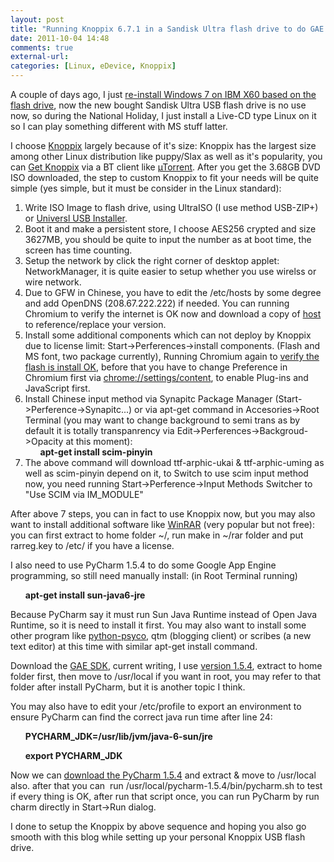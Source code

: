 ```yaml
---
layout: post
title: "Running Knoppix 6.7.1 in a Sandisk Ultra flash drive to do GAE programming via PyCharm"
date: 2011-10-04 14:48
comments: true
external-url:
categories: [Linux, eDevice, Knoppix]
---
```

A couple of days ago, I just <a href="/2011/09/15/how-to-install-windows-7-on-the-6-years-ibm-x60-notebook/">re-install Windows 7 on IBM X60 based on the flash drive</a>, now the new bought Sandisk Ultra USB flash drive is no use now, so during the National Holiday, I just install a Live-CD type Linux on it so I can play something different with MS stuff latter.

I choose <a href="http://en.wikipedia.org/wiki/Knoppix" target="_blank">Knoppix</a> largely because of it's size: Knoppix has the largest size among other Linux distribution like puppy/Slax as well as it's popularity, you can <a href="http://www.knoppix.net/get.php" target="_blank">Get Knoppix</a> via a BT client like <a href="http://www.utorrent.com/" target="_blank">&micro;Torrent</a>. After you get the 3.68GB DVD ISO downloaded, the step to custom Knoppix to fit your needs will be quite simple (yes simple, but it must be consider in the Linux standard):

<!--more-->

<ol>
	<li>Write ISO Image to flash drive, using UltraISO (I use method USB-ZIP+) or <a href="http://www.pendrivelinux.com/universal-usb-installer-easy-as-1-2-3/" target="_blank">Universl USB Installer</a>.</li>
	<li>Boot it and make a persistent store, I choose AES256 crypted and size 3627MB, you should be quite to input the number as at boot time, the screen has time counting.</li>
	<li>Setup the network by click the right corner of desktop applet: NetworkManager, it is quite easier to setup whether you use wirelss or wire network.</li>
	<li>Due to GFW in Chinese, you have to edit the /etc/hosts by some degree and add OpenDNS (208.67.222.222) if needed. You can running Chromium to verify the internet is OK now and download a copy of <a href="/media/agpzfmVyaWMtZ3Vvcg0LEgVNZWRpYRi5ggcM/hosts" target="_blank">host</a> to reference/replace your version.</li>
	<li>Install some additional components which can not deploy by Knoppix due to license limit: Start-&gt;Perferences-&gt;install components. (Flash and MS font, two package currently), Running Chromium again to <a href="http://www.adobe.com/software/flash/about/" target="_blank">verify the flash is install OK</a>, before that you have to change Preference in Chromium first via <a href="chrome://settings/content" target="_blank">chrome://settings/content</a>, to enable Plug-ins and JavaScript first.</li>
	<li>Install Chinese input method via Synapitc Package Manager (Start-&gt;Perference-&gt;Synapitc...) or via apt-get command in Accesories-&gt;Root Terminal (you may want to change background to semi trans as by default it is totally transpanrency via Edit-&gt;Perferences-&gt;Backgroud-&gt;Opacity at this moment):
<ol><strong>apt-get install scim-pinyin</strong></ol>
</li>
	<li>The above command will download ttf-arphic-ukai &amp; ttf-arphic-uming as well as scim-pinyin depend on it, to Switch to use scim input method now, you need running Start-&gt;Perference-&gt;Input Methods Switcher to "Use SCIM via IM_MODULE"</li>
</ol>
After above 7 steps, you can in fact to use Knoppix now, but you may also want to install additional software like <a href="http://www.rarlab.com/download.htm" target="_blank">WinRAR</a> (very popular but not free):&nbsp; you can first extract to home folder ~/, run make in ~/rar folder and put rarreg.key to /etc/ if you have a license.

I also need to use PyCharm 1.5.4 to do some Google App Engine programming, so still need manually install: (in Root Terminal running)
<ol><strong>apt-get install sun-java6-jre</strong></ol>
Because PyCharm say it must run Sun Java Runtime instead of Open Java Runtime, so it is need to install it first. You may also want to install some other program like <a href="http://psyco.sourceforge.net/introduction.html" target="_blank">python-psyco</a>, qtm (blogging client) or scribes (a new text editor) at this time with similar apt-get install command.

Download the <a href="http://code.google.com/appengine/downloads.html" target="_blank">GAE SDK</a>, current writing, I use <a href="http://googleappengine.googlecode.com/files/google_appengine_1.5.4.zip" target="_blank">version 1.5.4</a>, extract to home folder first, then move to /usr/local if you want in root, you may refer to that folder after install PyCharm, but it is another topic I think.

You may also have to edit your /etc/profile to export an environment to ensure PyCharm can find the correct java run time after line 24:
<ol><strong>PYCHARM_JDK=/usr/lib/jvm/java-6-sun/jre</strong></ol>
<ol><strong>export PYCHARM_JDK</strong></ol>
Now we can <a href="http://www.jetbrains.com/pycharm/download/" target="_blank">download the PyCharm 1.5.4</a> and extract &amp; move to /usr/local also. after that you can&nbsp; run /usr/local/pycharm-1.5.4/bin/pycharm.sh to test if every thing is OK, after run that script once, you can run PyCharm by run charm directly in Start-&gt;Run dialog.

I done to setup the Knoppix by above sequence and hoping you also go smooth with this blog while setting up your personal Knoppix USB flash drive.